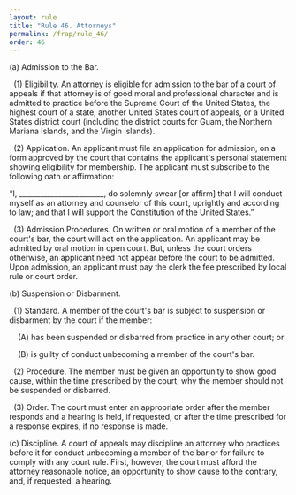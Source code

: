 ```yaml
---
layout: rule
title: "Rule 46. Attorneys"
permalink: /frap/rule_46/
order: 46
---
```


(a) Admission to the Bar.


&nbsp;&nbsp;(1) Eligibility. An attorney is eligible for admission to the bar of a court of appeals if that attorney is of good moral and professional character and is admitted to practice before the Supreme Court of the United States, the highest court of a state, another United States court of appeals, or a United States district court (including the district courts for Guam, the Northern Mariana Islands, and the Virgin Islands).


&nbsp;&nbsp;(2) Application. An applicant must file an application for admission, on a form approved by the court that contains the applicant's personal statement showing eligibility for membership. The applicant must subscribe to the following oath or affirmation:


“I, ________________________, do solemnly swear [or affirm] that I will conduct myself as an attorney and counselor of this court, uprightly and according to law; and that I will support the Constitution of the United States.”


&nbsp;&nbsp;(3) Admission Procedures. On written or oral motion of a member of the court's bar, the court will act on the application. An applicant may be admitted by oral motion in open court. But, unless the court orders otherwise, an applicant need not appear before the court to be admitted. Upon admission, an applicant must pay the clerk the fee prescribed by local rule or court order.


(b) Suspension or Disbarment.


&nbsp;&nbsp;(1) Standard. A member of the court's bar is subject to suspension or disbarment by the court if the member:


&nbsp;&nbsp;&nbsp;&nbsp;(A) has been suspended or disbarred from practice in any other court; or


&nbsp;&nbsp;&nbsp;&nbsp;(B) is guilty of conduct unbecoming a member of the court's bar.


&nbsp;&nbsp;(2) Procedure. The member must be given an opportunity to show good cause, within the time prescribed by the court, why the member should not be suspended or disbarred.


&nbsp;&nbsp;(3) Order. The court must enter an appropriate order after the member responds and a hearing is held, if requested, or after the time prescribed for a response expires, if no response is made.


(c) Discipline. A court of appeals may discipline an attorney who practices before it for conduct unbecoming a member of the bar or for failure to comply with any court rule. First, however, the court must afford the attorney reasonable notice, an opportunity to show cause to the contrary, and, if requested, a hearing.
